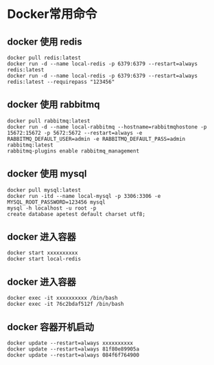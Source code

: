 # Docker常用命令

## docker 使用 redis
```
docker pull redis:latest
docker run -d --name local-redis -p 6379:6379 --restart=always redis:latest
docker run -d --name local-redis -p 6379:6379 --restart=always redis:latest --requirepass "123456"
```

## docker 使用 rabbitmq
```
docker pull rabbitmq:latest
docker run -d --name local-rabbitmq --hostname=rabbitmqhostone -p 15672:15672 -p 5672:5672 --restart=always -e RABBITMQ_DEFAULT_USER=admin -e RABBITMQ_DEFAULT_PASS=admin rabbitmq:latest
rabbitmq-plugins enable rabbitmq_management
```

## docker 使用 mysql
```
docker pull mysql:latest
docker run -itd --name local-mysql -p 3306:3306 -e MYSQL_ROOT_PASSWORD=123456 mysql
mysql -h localhost -u root -p
create database apetest default charset utf8;
```

## docker 进入容器
```
docker start xxxxxxxxxx
docker start local-redis  
```

## docker 进入容器
```
docker exec -it xxxxxxxxxx /bin/bash  
docker exec -it 76c2bdaf512f /bin/bash  
```

## docker 容器开机启动
```
docker update --restart=always xxxxxxxxxx
docker update --restart=always 81f80e89905a
docker update --restart=always 084f6f764900
```